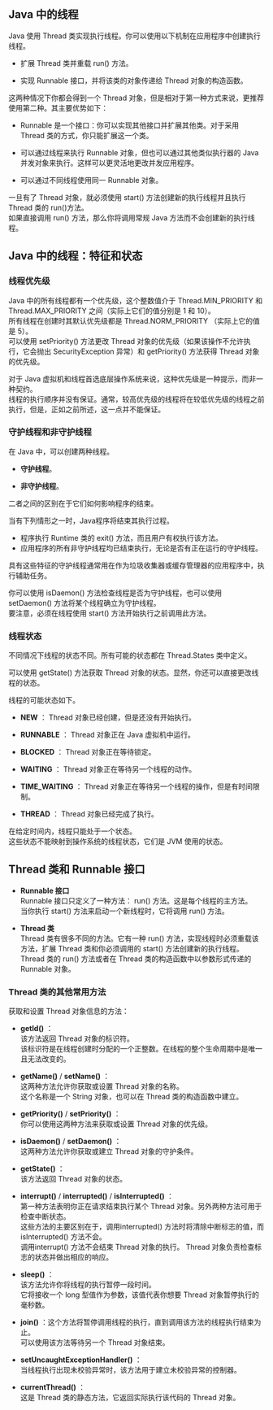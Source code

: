 ## Java 中的线程
Java 使用 Thread 类实现执行线程。你可以使用以下机制在应用程序中创建执行线程。
-	扩展 Thread 类并重载 run() 方法。

-	实现 Runnable 接口，并将该类的对象传递给 Thread 对象的构造函数。

这两种情况下你都会得到一个 Thread 对象，但是相对于第一种方式来说，更推荐使用第二种。其主要优势如下：
-	Runnable 是一个接口：你可以实现其他接口并扩展其他类。对于采用 Thread 类的方式，你只能扩展这一个类。

-	可以通过线程来执行 Runnable 对象，但也可以通过其他类似执行器的 Java 并发对象来执行。这样可以更灵活地更改并发应用程序。
-	可以通过不同线程使用同一 Runnable 对象。

一旦有了 Thread 对象，就必须使用 start() 方法创建新的执行线程并且执行 Thread 类的 run()方法。  
如果直接调用 run() 方法，那么你将调用常规 Java 方法而不会创建新的执行线程。
 
## Java 中的线程：特征和状态
### 线程优先级
Java 中的所有线程都有一个优先级，这个整数值介于 Thread.MIN_PRIORITY 和 Thread.MAX_PRIORITY 之间（实际上它们的值分别是 1 和 10）。  
所有线程在创建时其默认优先级都是 Thread.NORM_PRIORITY （实际上它的值是 5）。  
可以使用 setPriority() 方法更改 Thread 对象的优先级（如果该操作不允许执行，它会抛出 SecurityException 异常）和 getPriority() 方法获得 Thread 对象的优先级。  

对于 Java 虚拟机和线程首选底层操作系统来说，这种优先级是一种提示，而非一种契约。  
线程的执行顺序并没有保证。通常，较高优先级的线程将在较低优先级的线程之前执行，但是，正如之前所述，这一点并不能保证。

### 守护线程和非守护线程
在 Java 中，可以创建两种线程。
-	**守护线程**。

-	**非守护线程**。

二者之间的区别在于它们如何影响程序的结束。

当有下列情形之一时，Java程序将结束其执行过程。
-	程序执行 Runtime 类的 exit() 方法，而且用户有权执行该方法。
-	应用程序的所有非守护线程均已结束执行，无论是否有正在运行的守护线程。

具有这些特征的守护线程通常用在作为垃圾收集器或缓存管理器的应用程序中，执行辅助任务。

你可以使用 isDaemon() 方法检查线程是否为守护线程，也可以使用 setDaemon() 方法将某个线程确立为守护线程。  
要注意，必须在线程使用 start() 方法开始执行之前调用此方法。

### 线程状态
不同情况下线程的状态不同。所有可能的状态都在 Thread.States 类中定义。  

可以使用 getState() 方法获取 Thread 对象的状态。显然，你还可以直接更改线程的状态。  

线程的可能状态如下。
-	**NEW** ： Thread 对象已经创建，但是还没有开始执行。

-	**RUNNABLE** ： Thread 对象正在 Java 虚拟机中运行。
-	**BLOCKED** ： Thread 对象正在等待锁定。
-	**WAITING** ： Thread 对象正在等待另一个线程的动作。
-	**TIME_WAITING** ： Thread 对象正在等待另一个线程的操作，但是有时间限制。
-	**THREAD** ： Thread 对象已经完成了执行。

在给定时间内，线程只能处于一个状态。  
这些状态不能映射到操作系统的线程状态，它们是 JVM 使用的状态。  

## Thread 类和 Runnable 接口
-	**Runnable 接口**  
Runnable 接口只定义了一种方法： run() 方法。这是每个线程的主方法。  
当你执行 start() 方法来启动一个新线程时，它将调用 run() 方法。

-	**Thread 类**  
Thread 类有很多不同的方法。它有一种 run() 方法，实现线程时必须重载该方法，扩展 Thread 类和你必须调用的 start() 方法创建新的执行线程。  
Thread 类的 run() 方法或者在 Thread 类的构造函数中以参数形式传递的 Runnable 对象。

### Thread 类的其他常用方法
获取和设置 Thread 对象信息的方法：
-	**getId()** ：  
该方法返回 Thread 对象的标识符。  
该标识符是在线程创建时分配的一个正整数。在线程的整个生命周期中是唯一且无法改变的。

-	**getName()** / **setName()** ：  
这两种方法允许你获取或设置 Thread 对象的名称。  
这个名称是一个 String 对象，也可以在 Thread 类的构造函数中建立。
-	**getPriority()** / **setPriority()** ：  
你可以使用这两种方法来获取或设置 Thread 对象的优先级。
-	**isDaemon()** / **setDaemon()** ：  
这两种方法允许你获取或建立 Thread 对象的守护条件。
-	**getState()** ：  
该方法返回 Thread 对象的状态。
-	**interrupt()** / **interrupted()** / **isInterrupted()** ：  
第一种方法表明你正在请求结束执行某个 Thread 对象。另外两种方法可用于检查中断状态。  
这些方法的主要区别在于，调用interrupted() 方法时将清除中断标志的值，而 isInterrupted() 方法不会。  
调用interrupt() 方法不会结束 Thread 对象的执行。 Thread 对象负责检查标志的状态并做出相应的响应。
-	**sleep()** ：  
该方法允许你将线程的执行暂停一段时间。  
它将接收一个 long 型值作为参数，该值代表你想要 Thread 对象暂停执行的毫秒数。
-	**join()** ：这个方法将暂停调用线程的执行，直到调用该方法的线程执行结束为止。  
可以使用该方法等待另一个 Thread 对象结束。
-	**setUncaughtExceptionHandler()** ：  
当线程执行出现未校验异常时，该方法用于建立未校验异常的控制器。
-	**currentThread()** ：  
这是 Thread 类的静态方法，它返回实际执行该代码的 Thread 对象。  
